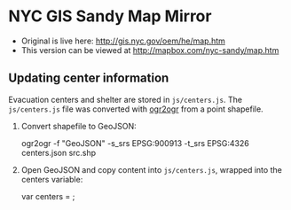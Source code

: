 # NYC GIS Sandy Map Mirror

- Original is live here: http://gis.nyc.gov/oem/he/map.htm
- This version can be viewed at http://mapbox.com/nyc-sandy/map.htm

## Updating center information

Evacuation centers and shelter are stored in `js/centers.js`. The `js/centers.js` file was converted with [ogr2ogr](http://www.gdal.org/ogr2ogr.html) from a point shapefile.

1) Convert shapefile to GeoJSON:

    ogr2ogr -f "GeoJSON" -s_srs EPSG:900913 -t_srs EPSG:4326 centers.json src.shp

2) Open GeoJSON and copy content into `js/centers.js`, wrapped into the centers variable:

    var centers = <content of centers.json>;
